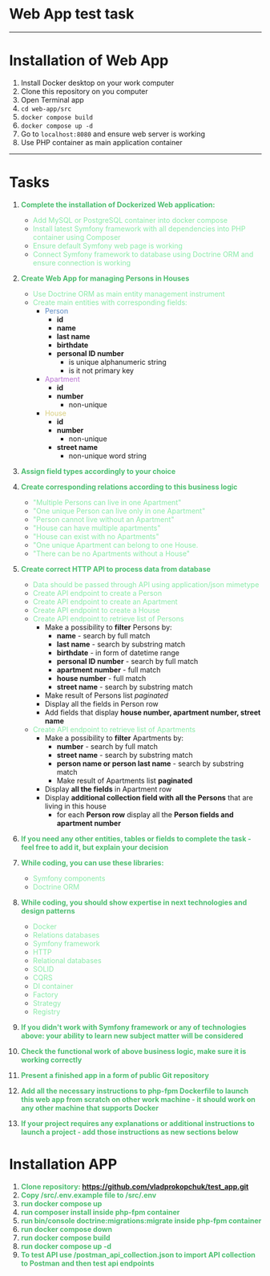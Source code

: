 # Web App test task 

----
# Installation of Web App

1. Install Docker desktop on your work computer
2. Clone this repository on you computer
2. Open Terminal app
3. ```cd web-app/src```
4. ```docker compose build```
5. ```docker compose up -d```
6. Go to ```localhost:8080``` and ensure web server is working
7. Use PHP container as main application container
---
# Tasks

1. **<span style="color:#4dbf71">Complete the installation of Dockerized  Web application:</span>**
   - <span style="color:#8aeba9">Add MySQL or PostgreSQL container into docker compose</span>
   - <span style="color:#8aeba9">Install latest Symfony framework with all dependencies into PHP container using Composer</span>
   - <span style="color:#8aeba9">Ensure default Symfony web page  is working</span>
   - <span style="color:#8aeba9">Connect Symfony framework to database using Doctrine ORM and ensure connection is working</span>
2. **<span style="color:#4dbf71">Create Web App for managing Persons in Houses</span>**
   - <span style="color:#8aeba9">Use Doctrine ORM as main entity management instrument</span>
   - <span style="color:#8aeba9">Create main entities with corresponding fields:</span>
     - <span style="color:#5c8bc4">Person</span>
       - **id** 
       - **name**
       - **last name**
       - **birthdate**
       - **personal ID number**
         - is unique alphanumeric string 
         - is it not primary key
     - <span style="color:#b974d4">Apartment</span>
       - **id** 
       - **number**
         - non-unique
     - <span style="color:#d9ce7c">House</span>
       - **id** 
       - **number**
         - non-unique
       - **street name**
         - non-unique word string

3. **<span style="color:#4dbf71">Assign field types accordingly to your choice</span>**
4. **<span style="color:#4dbf71">Create corresponding relations according to this business logic</span>**
   - <span style="color:#8aeba9">"Multiple Persons can live in one Apartment"</span>
   - <span style="color:#8aeba9">"One unique Person can live only in one Apartment"</span>
   - <span style="color:#8aeba9">"Person cannot live without an Apartment"</span>
   - <span style="color:#8aeba9">"House can have multiple apartments"</span>
   - <span style="color:#8aeba9">"House can exist with no Apartments"</span>
   - <span style="color:#8aeba9">"One unique Apartment can belong to one House. 
   - <span style="color:#8aeba9">"There can be no Apartments without a House"</span>

5. **<span style="color:#4dbf71">Create correct HTTP API to process data from database</span>**
   - <span style="color:#8aeba9">Data should be passed through API using application/json mimetype</span>
   - <span style="color:#8aeba9">Create API endpoint to create a Person</span>
   - <span style="color:#8aeba9">Create API endpoint to create an Apartment</span>
   - <span style="color:#8aeba9">Create API endpoint to create a House</span>
   - <span style="color:#8aeba9">Create API endpoint to retrieve list of Persons</span>
     - Make a possibility to **filter** Persons by:
       - **name** - search by full match
       - **last name** - search by substring match
       - **birthdate** - in form of datetime range
       - **personal ID number** - search by full match
       - **apartment number** - full match
       - **house number** - full match
       - **street name** - search by substring match
     - Make result of Persons list _paginated_
     - Display all the fields in Person row
     - Add fields that display **house number, apartment number, street name**
   - <span style="color:#8aeba9">Create API endpoint to retrieve list of Apartments</span>
     - Make a possibility to **filter** Apartments by:
       - **number** - search by full match
       - **street name** - search by substring match
       - **person name or person last name** - search by substring match
       - Make result of Apartments list **paginated**
     - Display **all the fields** in Apartment row
     - Display **additional collection field with all the Persons** that are living in this house
       - for each **Person row** display all the **Person fields and apartment number**

6. **<span style="color:#4dbf71">If you need any other entities, tables or fields to complete the task - feel free to add it, but explain your decision</span>**
7. **<span style="color:#4dbf71">While coding, you can use these libraries:</span>**
    - <span style="color:#8aeba9">Symfony components</span>
    - <span style="color:#8aeba9">Doctrine ORM</span>
8. **<span style="color:#4dbf71">While coding, you should show expertise in next technologies and design patterns</span>**
    - <span style="color:#8aeba9">Docker</span> 
    - <span style="color:#8aeba9">Relations databases</span>
    - <span style="color:#8aeba9">Symfony framework</span>
    - <span style="color:#8aeba9">HTTP</span>
    - <span style="color:#8aeba9">Relational databases</span>
    - <span style="color:#8aeba9">SOLID</span>
    - <span style="color:#8aeba9">CQRS</span>
    - <span style="color:#8aeba9">DI container</span>
    - <span style="color:#8aeba9">Factory</span>
    - <span style="color:#8aeba9">Strategy</span>
    - <span style="color:#8aeba9">Registry</span>
9. **<span style="color:#4dbf71">If you didn't work with Symfony framework or any of technologies above: your ability to learn new subject matter will be considered</span>**
10. **<span style="color:#4dbf71">Check the functional work of above business logic, make sure it is working correctly</span>**
11. **<span style="color:#4dbf71">Present a finished app in a form of public Git repository</span>**
12. **<span style="color:#4dbf71">Add all the necessary instructions to php-fpm Dockerfile to launch this web app from scratch on other work machine - it should work on any other machine that supports Docker</span>**
13. **<span style="color:#4dbf71">If your project requires any explanations or additional instructions to launch a project - add those instructions as new sections below</span>**

# Installation APP

1. **<span style="color:#4dbf71">Clone repository: https://github.com/vladprokopchuk/test_app.git </span>**
3. **<span style="color:#4dbf71">Copy /src/.env.example file to /src/.env </span>**
4. **<span style="color:#4dbf71">run docker compose up </span>**
5. **<span style="color:#4dbf71">run composer install inside php-fpm container</span>**
6. **<span style="color:#4dbf71">run bin/console doctrine:migrations:migrate inside php-fpm container</span>**
7. **<span style="color:#4dbf71">run docker compose down </span>**
8. **<span style="color:#4dbf71">run docker compose build  </span>**
9. **<span style="color:#4dbf71">run docker compose up -d  </span>**
10. **<span style="color:#4dbf71">To test API use /postman_api_collection.json to import API collection to Postman and then test api endpoints  </span>**
